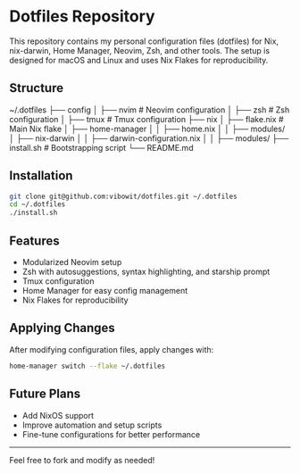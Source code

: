 # Dotfiles Repository

This repository contains my personal configuration files (dotfiles) for Nix, nix-darwin, Home Manager, Neovim, Zsh, and other tools.
The setup is designed for macOS and Linux and uses Nix Flakes for reproducibility.

## Structure

~/.dotfiles
├── config
│   ├── nvim        # Neovim configuration
│   ├── zsh         # Zsh configuration
│   ├── tmux        # Tmux configuration
├── nix
│   ├── flake.nix   # Main Nix flake
│   ├── home-manager
│   │   ├── home.nix
│   │   ├── modules/
│   ├── nix-darwin
│   │   ├── darwin-configuration.nix
│   │   ├── modules/
├── install.sh      # Bootstrapping script
└── README.md


## Installation
```sh
git clone git@github.com:vibowit/dotfiles.git ~/.dotfiles
cd ~/.dotfiles
./install.sh
```

## Features

- Modularized Neovim setup
- Zsh with autosuggestions, syntax highlighting, and starship prompt
- Tmux configuration
- Home Manager for easy config management
- Nix Flakes for reproducibility


## Applying Changes

After modifying configuration files, apply changes with:

```sh
home-manager switch --flake ~/.dotfiles

```


## Future Plans

- Add NixOS support
- Improve automation and setup scripts
- Fine-tune configurations for better performance

---

Feel free to fork and modify as needed!

